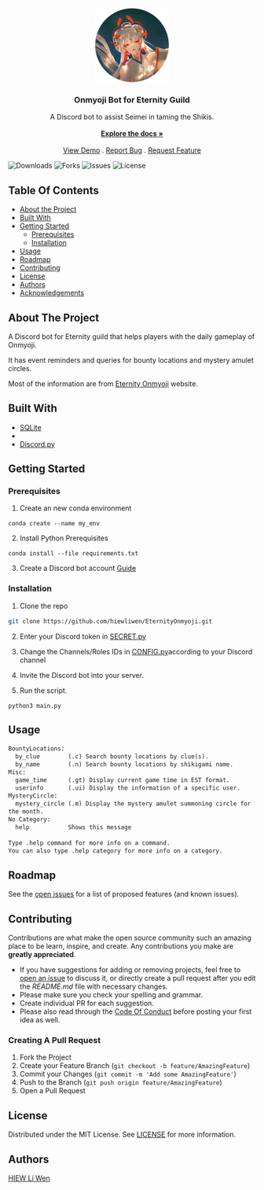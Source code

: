 <br/>
<p align="center">
  <a href="https://github.com/hiewliwen/EternityOnmyoji">
    <img src="images/Shiranui.png" alt="Logo" width="150" height="150">
  </a>

  <h3 align="center">Onmyoji Bot for Eternity Guild</h3>

  <p align="center">
    A Discord bot to assist Seimei in taming the Shikis.
    <br/>
    <br/>
    <a href="https://github.com/hiewliwen/EternityOnmyoji"><strong>Explore the docs »</strong></a>
    <br/>
    <br/>
    <a href="https://github.com/hiewliwen/EternityOnmyoji">View Demo</a>
    .
    <a href="https://github.com/hiewliwen/EternityOnmyoji/issues">Report Bug</a>
    .
    <a href="https://github.com/hiewliwen/EternityOnmyoji/issues">Request Feature</a>
  </p>
</p>

![Downloads](https://img.shields.io/github/downloads/hiewliwen/EternityOnmyoji/total) ![Forks](https://img.shields.io/github/forks/hiewliwen/EternityOnmyoji?style=social) ![Issues](https://img.shields.io/github/issues/hiewliwen/EternityOnmyoji) ![License](https://img.shields.io/github/license/hiewliwen/EternityOnmyoji) 

## Table Of Contents

* [About the Project](#about-the-project)
* [Built With](#built-with)
* [Getting Started](#getting-started)
  * [Prerequisites](#prerequisites)
  * [Installation](#installation)
* [Usage](#usage)
* [Roadmap](#roadmap)
* [Contributing](#contributing)
* [License](#license)
* [Authors](#authors)
* [Acknowledgements](#acknowledgements)

## About The Project

A Discord bot for Eternity guild that helps players with the daily gameplay of Onmyoji. 

It has event reminders and queries for bounty locations and mystery amulet circles. 

Most of the information are from [Eternity Onmyoji](https://onmyojiguide.com/) website. 

## Built With



* [SQLite](https://www.sqlite.org/index.html)
* []()
* [Discord.py](https://github.com/Rapptz/discord.py)

## Getting Started


### Prerequisites

1. Create an new conda environment
```
conda create --name my_env
```

2. Install Python Prerequisites
```
conda install --file requirements.txt
```

3. Create a Discord bot account
[Guide](https://discordpy.readthedocs.io/en/stable/discord.html)

### Installation

1. Clone the repo

```sh
git clone https://github.com/hiewliwen/EternityOnmyoji.git
```

2. Enter your Discord token in [SECRET.py](SECRET.py)

3. Change the Channels/Roles IDs in [CONFIG.py](CONFIG.py)according to your Discord channel

4. Invite the Discord bot into your server. 

5. Run the script. 
```
python3 main.py
```

## Usage

```
BountyLocations:
  by_clue        (.c) Search bounty locations by clue(s).
  by_name        (.n) Search bounty locations by shikigami name.
Misc:
  game_time      (.gt) Display current game time in EST format.
  userinfo       (.ui) Display the information of a specific user.
MysteryCircle:
  mystery_circle (.m) Display the mystery amulet summoning circle for the month.
No Category:
  help           Shows this message

Type .help command for more info on a command.
You can also type .help category for more info on a category.
```

## Roadmap

See the [open issues](https://github.com/hiewliwen/EternityOnmyoji/issues) for a list of proposed features (and known issues).

## Contributing

Contributions are what make the open source community such an amazing place to be learn, inspire, and create. Any contributions you make are **greatly appreciated**.
* If you have suggestions for adding or removing projects, feel free to [open an issue](https://github.com/hiewliwen/EternityOnmyoji/issues/new) to discuss it, or directly create a pull request after you edit the *README.md* file with necessary changes.
* Please make sure you check your spelling and grammar.
* Create individual PR for each suggestion.
* Please also read through the [Code Of Conduct](https://github.com/hiewliwen/EternityOnmyoji/blob/main/CODE_OF_CONDUCT.md) before posting your first idea as well.

### Creating A Pull Request

1. Fork the Project
2. Create your Feature Branch (`git checkout -b feature/AmazingFeature`)
3. Commit your Changes (`git commit -m 'Add some AmazingFeature'`)
4. Push to the Branch (`git push origin feature/AmazingFeature`)
5. Open a Pull Request

## License

Distributed under the MIT License. See [LICENSE](https://github.com/hiewliwen/EternityOnmyoji/blob/main/LICENSE.md) for more information.

## Authors

[HIEW Li Wen](https://github.com/hiewliwen/)

